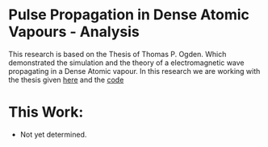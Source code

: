 # Pulse Propagation in Dense Atomic Vapours - Analysis
This research is based on the Thesis of Thomas P. Ogden. Which demonstrated the simulation and the theory of a electromagnetic wave propagating in a Dense Atomic vapour. In this research we are working with the thesis given [here](https://github.com/tpogden/phd-thesis.git) and the [code](https://github.com/tpogden/maxwellbloch.git)

# This Work:
- Not yet determined.


